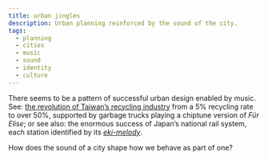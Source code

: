 ```yaml
---
title: urban jingles
description: Urban planning reinforced by the sound of the city.
tags:
  - planning
  - cities
  - music
  - sound
  - identity
  - culture
---
```


There seems to be a pattern of successful urban design enabled by music. See: [the revolution of Taiwan’s recycling industry][1] from a 5% recycling rate to over 50%, supported by garbage trucks playing a chiptune version of *Für Elise*; or see also: the enormous success of Japan’s national rail system, each station identified by its *[eki-melody][2]*.

How does the sound of a city shape how we behave as part of one?

[1]: https://www.theglobeandmail.com/arts/music/how-beethovens-fur-elise-helps-taiwanrecycle/article33207068/
[2]: https://www.japan-experience.com/to-know/understanding-japan/music-in-japanese-stations